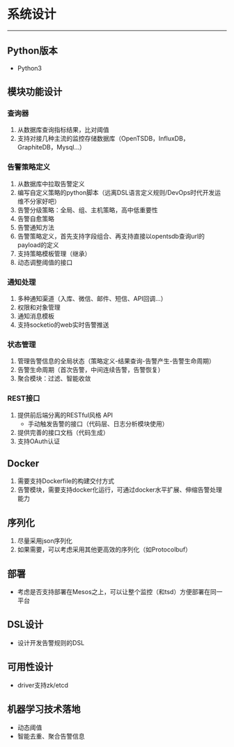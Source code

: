 # 系统设计
----

## Python版本
- Python3


## 模块功能设计

### 查询器
1. 从数据库查询指标结果，比对阈值
2. 支持对接几种主流的监控存储数据库（OpenTSDB，InfluxDB，GraphiteDB，Mysql...）

### 告警策略定义
1. 从数据库中拉取告警定义
2. 编写自定义策略的python脚本（远离DSL语言定义规则/DevOps时代开发运维不分家好吧）
3. 告警分级策略：全局、组、主机策略，高中低重要性
4. 告警自愈策略
5. 告警通知方法
6. 告警策略定义，首先支持字段组合、再支持直接以opentsdb查询url的payload的定义
7. 支持策略模板管理（继承）
8. 动态调整阈值的接口


### 通知处理
1. 多种通知渠道（入库、微信、邮件、短信、API回调...）
2. 权限和对象管理
3. 通知消息模板
4. 支持socketio的web实时告警推送

### 状态管理
1. 管理告警信息的全局状态（策略定义-结果查询-告警产生-告警生命周期）
2. 告警生命周期（首次告警，中间连续告警，告警恢复）
3. 聚合模块：过滤、智能收敛

### REST接口
1. 提供前后端分离的RESTful风格 API
    - 手动触发告警的接口（代码层、日志分析模块使用）
2. 提供完善的接口文档（代码生成）
3. 支持OAuth认证


## Docker
1. 需要支持Dockerfile的构建交付方式
2. 告警模块，需要支持docker化运行，可通过docker水平扩展、伸缩告警处理能力

## 序列化
1. 尽量采用json序列化
2. 如果需要，可以考虑采用其他更高效的序列化（如Protocolbuf）

## 部署
- 考虑是否支持部署在Mesos之上，可以让整个监控（和tsd）方便部署在同一平台

## DSL设计
- 设计开发告警规则的DSL

## 可用性设计
- driver支持zk/etcd

## 机器学习技术落地
- 动态阈值
- 智能去重、聚合告警信息